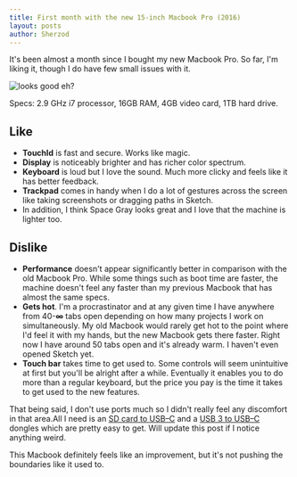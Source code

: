 ```yaml
---
title: First month with the new 15-inch Macbook Pro (2016)
layout: posts
author: Sherzod
---
```


It's been almost a month since I bought my new  Macbook Pro. So far, I'm liking it, though I do have few small issues with it.

<img class="w-100 pv4" alt="looks good eh?" src="https://sherzodmax.github.io/img/IMG_6487-small.JPG">

Specs: 2.9 GHz i7 processor, 16GB RAM, 4GB video card, 1TB hard drive.

## Like
- **TouchId** is fast and secure. Works like magic.
- **Display** is noticeably brighter and has richer color spectrum.
- **Keyboard** is loud but I love the sound. Much more clicky and feels like it has better feedback.
- **Trackpad** comes in handy when I do a lot of gestures across the screen like taking screenshots or dragging paths in Sketch.
- In addition, I think Space Gray looks great and I love that the machine is lighter too.

## Dislike
- **Performance** doesn't appear significantly better in comparison with the old Macbook Pro. While some things such as boot time are faster, the machine doesn't feel any faster than my previous Macbook that has almost the same specs.
- **Gets hot**. I'm a procrastinator and at any given time I have anywhere from 40-**∞** tabs open depending on how many projects I work on simultaneously. My old Macbook would rarely get hot to the point where I'd feel it with my hands, but the new Macbook gets there faster. Right now I have around 50 tabs open and it's already warm. I haven't even opened Sketch yet.
- **Touch bar** takes time to get used to. Some controls will seem unintuitive at first but you'll be alright after a while. Eventually it enables you to do more than a regular keyboard, but the price you pay is the time it takes to get used to the new features.

That being said, I don't use ports much so I didn't really feel any discomfort in that area.All I need is an [SD card to USB–C](https://www.amazon.com/AUKEY-microSD-Delivery-Charging-Throughput/dp/B01MQTE5EU/ref=sr_1_23?s=pc&ie=UTF8&qid=1487619102&sr=1-23&keywords=usb+c+to+sd+card) and a [USB 3 to USB–C](https://www.amazon.com/dp/B01AUKU1OO/ref=cm_sw_r_tw_dp_x_4o0Qyb44R36PR) dongles which are pretty easy to get. Will update this post if I notice anything weird.

This Macbook definitely feels like an improvement, but it's not pushing the boundaries like it used to.
